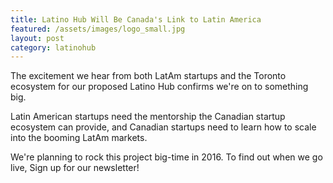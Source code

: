 ```yaml
---
title: Latino Hub Will Be Canada's Link to Latin America
featured: /assets/images/logo_small.jpg
layout: post
category: latinohub
---
```


<p>
The excitement we hear from both LatAm startups and the Toronto ecosystem for our proposed Latino Hub confirms we're on to something big.
</p>
<p>
Latin American startups need the mentorship the Canadian startup ecosystem can provide, and Canadian startups need to learn how to scale into the booming LatAm markets.
</p>
<!--more-->
<p>
We're planning to rock this project big-time in 2016. To find out when we go live, Sign up for our newsletter!
</p>
